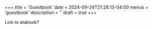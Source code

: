 +++
title = 'Guestbook'
date = 2024-09-24T21:28:13-04:00
menus = 'guestbook'
description = ''
draft = true
+++

Link to atabook?
